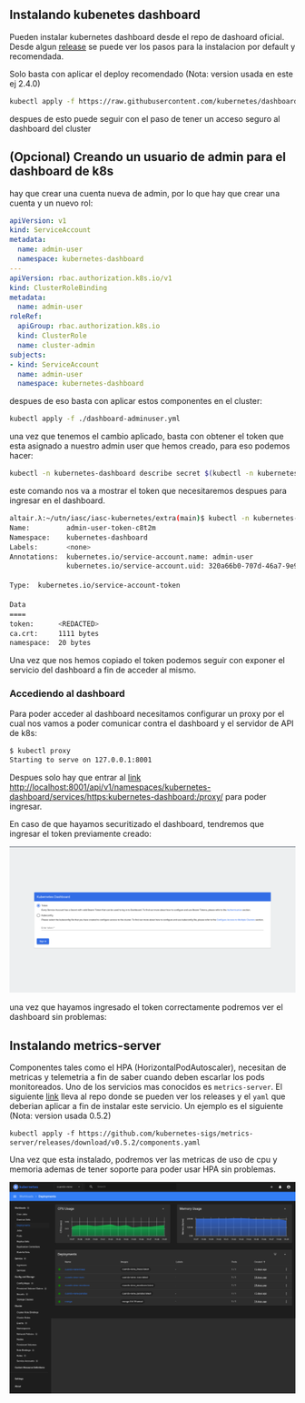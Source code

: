 ## Instalando kubenetes dashboard

Pueden instalar kubernetes dashboard desde el repo de dashoard oficial. Desde algun [release](https://github.com/kubernetes/dashboard/releases/tag/v2.4.0) se puede ver los pasos para la instalacion por default y recomendada.

Solo basta con aplicar el deploy recomendado (Nota: version usada en este ej 2.4.0)

```bash
kubectl apply -f https://raw.githubusercontent.com/kubernetes/dashboard/v2.4.0/aio/deploy/recommended.yaml
```

despues de esto puede seguir con el paso de tener un acceso seguro al dashboard del cluster

## (Opcional) Creando un usuario de admin para el dashboard de k8s

hay que crear una cuenta nueva de admin, por lo que hay que crear una cuenta y un nuevo rol:

```yaml
apiVersion: v1
kind: ServiceAccount
metadata:
  name: admin-user
  namespace: kubernetes-dashboard
---
apiVersion: rbac.authorization.k8s.io/v1
kind: ClusterRoleBinding
metadata:
  name: admin-user
roleRef:
  apiGroup: rbac.authorization.k8s.io
  kind: ClusterRole
  name: cluster-admin
subjects:
- kind: ServiceAccount
  name: admin-user
  namespace: kubernetes-dashboard
```

despues de eso basta con aplicar estos componentes en el cluster:

```bash
kubectl apply -f ./dashboard-adminuser.yml
```

una vez que tenemos el cambio aplicado, basta con obtener el token que esta asignado a nuestro admin user que hemos creado, para eso podemos hacer:

```bash
kubectl -n kubernetes-dashboard describe secret $(kubectl -n kubernetes-dashboard get secret | grep admin-user | awk '{print $1}')
```

este comando nos va a mostrar el token que necesitaremos despues para ingresar en el dashboard.

```bash
altair.λ:~/utn/iasc/iasc-kubernetes/extra(main)$ kubectl -n kubernetes-dashboard describe secret $(kubectl -n kubernetes-dashboard get secret | grep admin-user | awk '{print $1}')
Name:         admin-user-token-c8t2m
Namespace:    kubernetes-dashboard
Labels:       <none>
Annotations:  kubernetes.io/service-account.name: admin-user
              kubernetes.io/service-account.uid: 320a66b0-707d-46a7-9e9f-3b3c187dffaf

Type:  kubernetes.io/service-account-token

Data
====
token:      <REDACTED>
ca.crt:     1111 bytes
namespace:  20 bytes
```

Una vez que nos hemos copiado el token podemos seguir con exponer el servicio del dashboard a fin de acceder al mismo.

### Accediendo al dashboard

Para poder acceder al dashboard necesitamos configurar un proxy por el cual nos vamos a poder comunicar contra el dashboard y el servidor de API de k8s:

```bash
$ kubectl proxy
Starting to serve on 127.0.0.1:8001
```

Despues solo hay que entrar al [link http://localhost:8001/api/v1/namespaces/kubernetes-dashboard/services/https:kubernetes-dashboard:/proxy/](http://localhost:8001/api/v1/namespaces/kubernetes-dashboard/services/https:kubernetes-dashboard:/proxy/) para poder ingresar.

En caso de que hayamos securitizado el dashboard, tendremos que ingresar el token previamente creado:

![](./k8s_enter.png)

una vez que hayamos ingresado el token correctamente podremos ver el dashboard sin problemas:

## Instalando metrics-server

Componentes tales como el HPA (HorizontalPodAutoscaler), necesitan de metricas y telemetria a fin de saber cuando deben escarlar los pods monitoreados. Uno de los servicios mas conocidos es `metrics-server`. El siguiente [link](https://github.com/kubernetes-sigs/metrics-server) lleva al repo donde se pueden ver los releases y el `yaml` que deberian aplicar a fin de instalar este servicio. Un ejemplo es el siguiente (Nota: version usada 0.5.2)

```
kubectl apply -f https://github.com/kubernetes-sigs/metrics-server/releases/download/v0.5.2/components.yaml
```

Una vez que esta instalado, podremos ver las metricas de uso de cpu y memoria ademas de tener soporte para poder usar HPA sin problemas.

![](./k8s_dashboard.png)